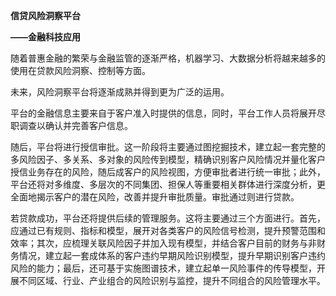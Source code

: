 **信贷风险洞察平台**

**——金融科技应用**

随着普惠金融的繁荣与金融监管的逐渐严格，机器学习、大数据分析将越来越多的使用在贷款风险洞察、控制等方面。

未来，风险洞察平台将逐渐成熟并得到更为广泛的运用。

平台的金融信息主要来自于客户准入时提供的信息，同时，平台工作人员将展开尽职调查以确认并完善客户信息。

随后，平台将进行授信审批。这一阶段将主要通过图挖掘技术，建立起一套完整的多风险因子、多关系、多对象的风险传到模型，精确识别客户风险情况并量化客户授信业务存在的风险，随后成客户的风险视图，方便审批者进行统一审批；此外，平台还将对多维度、多层次的不同集团、担保人等重要相关群体进行深度分析，更全面地揭示客户的潜在风险，改善并提升审批质量。审批通过则进行贷款。

若贷款成功，平台还将提供后续的管理服务。这将主要通过三个方面进行。首先，应通过已有规则、指标和模型，展开对各类客户的风险信号检测，提升预警范围和效率；其次，应梳理关联风险因子并加入现有模型，并结合客户目前的财务与非财务情况，建立起一套成体系的客户违约早期风险识别模型，提升早期识别客户违约风险的能力；最后，还可基于实施图谱技术，建立起单一风险事件的传导模型，开展不同区域、行业、产业组合的风险识别与监控，提升不同组合的风险管理水平。